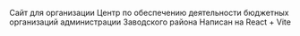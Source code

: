 Сайт для организации Центр по обеспечению деятельности бюджетных организаций администрации Заводского района
Написан на React + Vite
